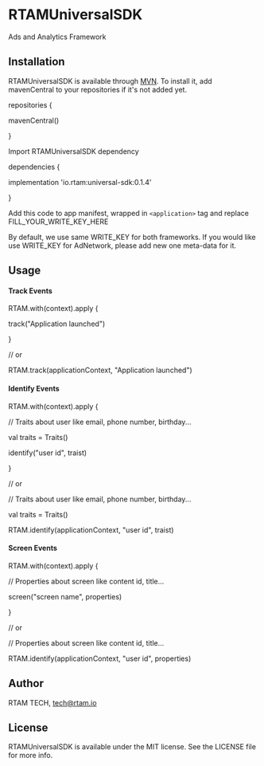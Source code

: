 
# RTAMUniversalSDK

Ads and Analytics Framework

## [](https://docs.aiactiv.io/sdk/android#installation)Installation

RTAMUniversalSDK is available through  [MVN](https://mvnrepository.com/search?q=rtam). To install it, add mavenCentral to your repositories if it's not added yet.

repositories {

  mavenCentral()

}

Import RTAMUniversalSDK dependency

dependencies {

 implementation 'io.rtam:universal-sdk:0.1.4'

}

Add this code to app manifest, wrapped in  `<application>`  tag and replace FILL_YOUR_WRITE_KEY_HERE

<meta-data  android:name="io.rtam.sdk.WRITE_KEY"  android:value="FILL_YOUR_WRITE_KEY_HERE"  />

By default, we use same WRITE_KEY for both frameworks. If you would like use WRITE_KEY for AdNetwork, please add new one meta-data for it.

<meta-data  android:name="io.rtam.sdk.WRITE_KEY_ADNETWORK"  android:value="FILL_YOUR_WRITE_KEY_HERE"  />

## [](https://docs.aiactiv.io/sdk/android#usage)Usage


#### [](https://docs.aiactiv.io/sdk/android#track-events)Track Events

RTAM.with(context).apply  {

  track("Application launched")

}

// or

RTAM.track(applicationContext,  "Application launched")

#### [](https://docs.aiactiv.io/sdk/android#identify-events)Identify Events

RTAM.with(context).apply  {

  // Traits about user like email, phone number, birthday...

 val traits =  Traits()

  identify("user id", traist)

}

// or

// Traits about user like email, phone number, birthday...

val traits =  Traits()

RTAM.identify(applicationContext,  "user id", traist)

#### [](https://docs.aiactiv.io/sdk/android#screen-events)Screen Events

RTAM.with(context).apply  {

  // Properties about screen like content id, title...

  screen("screen name", properties)

}

// or

// Properties about screen like content id, title...

RTAM.identify(applicationContext,  "user id", properties)

## [](https://docs.aiactiv.io/sdk/android#author)Author

RTAM TECH,  [tech@rtam.io](mailto:tech@aiactiv.io)

## [](https://docs.aiactiv.io/sdk/android#license)License

RTAMUniversalSDK is available under the MIT license. See the LICENSE file for more info.
